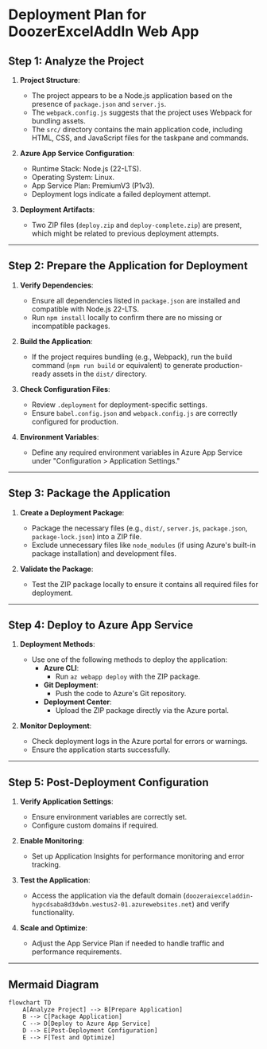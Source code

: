 # Deployment Plan for DoozerExcelAddIn Web App

## Step 1: Analyze the Project
1. **Project Structure**:
   - The project appears to be a Node.js application based on the presence of `package.json` and `server.js`.
   - The `webpack.config.js` suggests that the project uses Webpack for bundling assets.
   - The `src/` directory contains the main application code, including HTML, CSS, and JavaScript files for the taskpane and commands.

2. **Azure App Service Configuration**:
   - Runtime Stack: Node.js (22-LTS).
   - Operating System: Linux.
   - App Service Plan: PremiumV3 (P1v3).
   - Deployment logs indicate a failed deployment attempt.

3. **Deployment Artifacts**:
   - Two ZIP files (`deploy.zip` and `deploy-complete.zip`) are present, which might be related to previous deployment attempts.

---

## Step 2: Prepare the Application for Deployment
1. **Verify Dependencies**:
   - Ensure all dependencies listed in `package.json` are installed and compatible with Node.js 22-LTS.
   - Run `npm install` locally to confirm there are no missing or incompatible packages.

2. **Build the Application**:
   - If the project requires bundling (e.g., Webpack), run the build command (`npm run build` or equivalent) to generate production-ready assets in the `dist/` directory.

3. **Check Configuration Files**:
   - Review `.deployment` for deployment-specific settings.
   - Ensure `babel.config.json` and `webpack.config.js` are correctly configured for production.

4. **Environment Variables**:
   - Define any required environment variables in Azure App Service under "Configuration > Application Settings."

---

## Step 3: Package the Application
1. **Create a Deployment Package**:
   - Package the necessary files (e.g., `dist/`, `server.js`, `package.json`, `package-lock.json`) into a ZIP file.
   - Exclude unnecessary files like `node_modules` (if using Azure's built-in package installation) and development files.

2. **Validate the Package**:
   - Test the ZIP package locally to ensure it contains all required files for deployment.

---

## Step 4: Deploy to Azure App Service
1. **Deployment Methods**:
   - Use one of the following methods to deploy the application:
     - **Azure CLI**:
       - Run `az webapp deploy` with the ZIP package.
     - **Git Deployment**:
       - Push the code to Azure's Git repository.
     - **Deployment Center**:
       - Upload the ZIP package directly via the Azure portal.

2. **Monitor Deployment**:
   - Check deployment logs in the Azure portal for errors or warnings.
   - Ensure the application starts successfully.

---

## Step 5: Post-Deployment Configuration
1. **Verify Application Settings**:
   - Ensure environment variables are correctly set.
   - Configure custom domains if required.

2. **Enable Monitoring**:
   - Set up Application Insights for performance monitoring and error tracking.

3. **Test the Application**:
   - Access the application via the default domain (`doozeraiexceladdin-hypcdsaba8d3dwbn.westus2-01.azurewebsites.net`) and verify functionality.

4. **Scale and Optimize**:
   - Adjust the App Service Plan if needed to handle traffic and performance requirements.

---

## Mermaid Diagram
```mermaid
flowchart TD
    A[Analyze Project] --> B[Prepare Application]
    B --> C[Package Application]
    C --> D[Deploy to Azure App Service]
    D --> E[Post-Deployment Configuration]
    E --> F[Test and Optimize]